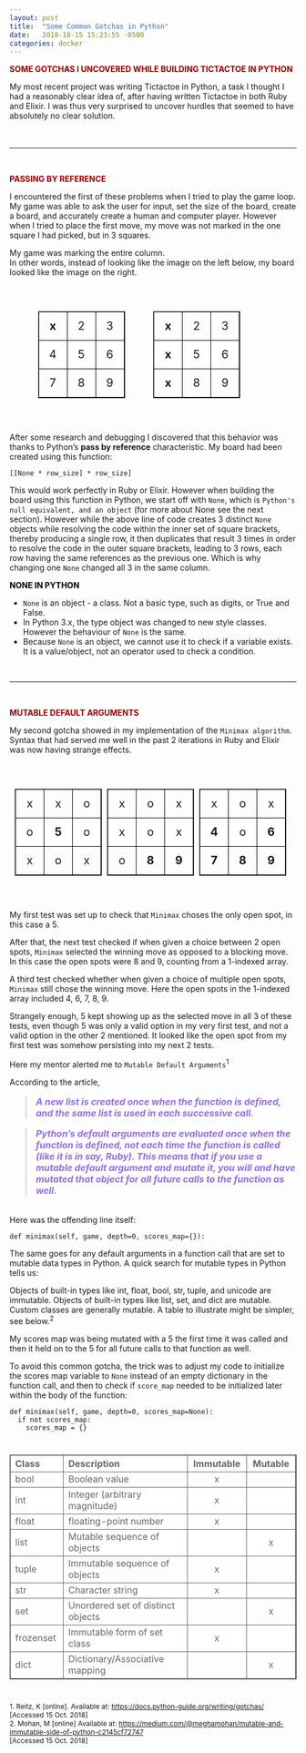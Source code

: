 ```yaml
---
layout: post
title:  "Some Common Gotchas in Python"
date:   2018-10-15 15:23:55 -0500
categories: docker
---
```

<style type="text/css">
  .first-example{
    margin-top:40px;
    margin-bottom:40px;
    display: flex;
    justify-content:space-evenly;
  }
  .clear{
    clear:both;
  }
  .second-example{
    margin-top:40px;
    margin-bottom:40px;
    display: flex;
    justify-content:space-evenly;
  }
  .mutable-immutable-types{
    margin-top:40px;
    margin-bottom:40px;
  }
  blockquote {
    color: mediumpurple;
    border-left: 4px solid #e8e8e8;
    padding-left: 15px;
    font-size: 16px;
    letter-spacing: 0px;
    font-style: italic;
    font-weight: bold;
  }
  table tr:nth-child(even) {
    background-color: #fff;
  }
  .first-example table th, .first-example table td
  .second-example table th, .second-exampe table td{
    padding: 0px 0px !important
  }

  .mutable-immutable-types table th {
    background-color: #fff;
    border: 1px solid #666;
    border-bottom-color: #666;
  }
</style>

<p style="color:#900; font-weight:bold; text-transform:uppercase;">Some Gotchas I uncovered while building Tictactoe in Python</p>  

My most recent project was writing Tictactoe in Python, a task I thought I had a reasonably clear idea of, after having written Tictactoe in both Ruby and Elixir.  I was thus very surprised to uncover hurdles that seemed to have absolutely no clear solution.  
&nbsp;  
&nbsp;  
___   

&nbsp;   
<p style="color:#900; font-weight:bold; text-transform:uppercase;">PASSING BY REFERENCE</p>  

I encountered the first of these problems when I tried to play the game loop. My game was able to ask the user for input, set the size of the board, create a board, and accurately create a human and computer player. However when I tried to place the first move, my move was not marked in the one square I had picked, but in 3 squares.

My game was marking the entire column.  
In other words, instead of looking like the image on the left below, my board looked like the image on the right. 

<div class="first-example">
  <div class="top-left">
    <table style="font-size:20px;text-align:center;" cellpadding="0" cellspacing="0" border="1px solid black">
      <colgroup>
        <col width="50px" />
        <col width="50px" />
        <col width="50px" />
      </colgroup>
      <tbody>
        <tr>
          <td style="height:50px; border:1px solid #000;font-weight:bold;"> x </td>
          <td style="height:50px; border:1px solid #000;"> 2 </td>
          <td style="height:50px; border:1px solid #000;"> 3 </td>
        </tr>
        <tr>
          <td style="height:50px; border:1px solid #000;"> 4 </td>
          <td style="height:50px; border:1px solid #000;"> 5 </td>
          <td style="height:50px; border:1px solid #000;"> 6 </td>
        </tr>
        <tr>
          <td style="height:50px; border:1px solid #000;"> 7 </td>
          <td style="height:50px; border:1px solid #000;"> 8 </td>
          <td style="height:50px; border:1px solid #000;"> 9 </td>
        </tr>
      </tbody>
    </table>
  </div>

  <div class="top-right">
    <table style="font-size:20px;text-align:center;" cellpadding="0" cellspacing="0" border="1px solid black">
        <colgroup>
          <col width="50px" />
          <col width="50px" />
          <col width="50px" />
        </colgroup>
        <tbody>
          <tr>
            <td style="height:50px; border:1px solid #000;font-weight:bold;"> x </td>
            <td style="height:50px; border:1px solid #000;"> 2 </td>
            <td style="height:50px; border:1px solid #000;"> 3 </td>
          </tr>
          <tr>
            <td style="height:50px; border:1px solid #000;font-weight:bold;"> x </td>
            <td style="height:50px; border:1px solid #000;"> 5 </td>
            <td style="height:50px; border:1px solid #000;"> 6 </td>
          </tr>
          <tr>
            <td style="height:50px; border:1px solid #000;font-weight:bold;"> x </td>
            <td style="height:50px; border:1px solid #000;"> 8 </td>
            <td style="height:50px; border:1px solid #000;"> 9 </td>
          </tr>
        </tbody>
      </table>
  </div>
  <div class="clear"></div>
</div>

After some research and debugging I discovered that this behavior was thanks to Python’s **pass by reference** characteristic.  My board had been created using this function:  

```
[[None * row_size] * row_size]  
```  

This would work perfectly in Ruby or Elixir.  However when building the board using this function in Python, we start off with `None`, which is `Python's null equivalent, and an object` (for more about None see the next section).  However while the above line of code creates 3 distinct `None` objects while resolving the code within the inner set of square brackets, thereby producing a single row, it then duplicates that result 3 times in order to resolve the code in the outer square brackets, leading to 3 rows, each row having the same references as the previous one. Which is why changing one `None` changed all 3 in the same column.  

<p style="color:#000; font-weight:bold; text-transform:uppercase;">NONE IN PYTHON</p>

- `None` is an object - a class. Not a basic type, such as digits, or True and False.
- In Python 3.x, the type object was changed to new style classes. However the behaviour of `None` is the same.
- Because `None` is an object, we cannot use it to check if a variable exists. It is a value/object, not an operator used to check a condition.  
  
&nbsp;  
___   

&nbsp;  
<p style="color:#900; font-weight:bold; text-transform:uppercase;">MUTABLE DEFAULT ARGUMENTS</p>  

My second gotcha showed in my implementation of the `Minimax algorithm`.  Syntax that had served me well in the past 2 iterations in Ruby and Elixir was now having strange effects.  

<div class="second-example">
  <div class="bottom-left">
    <table style="font-size:20px;text-align:center;" cellpadding="0" cellspacing="0" border="1px solid black">
      <colgroup>
        <col width="50px" />
        <col width="50px" />
        <col width="50px" />
      </colgroup>
      <tbody>
        <tr>
          <td style="height:50px; border:1px solid #000;"> x </td>
          <td style="height:50px; border:1px solid #000;"> x </td>
          <td style="height:50px; border:1px solid #000;"> o </td>
        </tr>
        <tr>
          <td style="height:50px; border:1px solid #000;"> o </td>
          <td style="height:50px; border:1px solid #000;font-weight:bold;"> 5 </td>
          <td style="height:50px; border:1px solid #000;"> o </td>
        </tr>
        <tr>
          <td style="height:50px; border:1px solid #000;"> x </td>
          <td style="height:50px; border:1px solid #000;"> o </td>
          <td style="height:50px; border:1px solid #000;"> x </td>
        </tr>
      </tbody>
    </table>
  </div>

  <div class="bottom-middle">
    <table style="font-size:20px;text-align:center;" cellpadding="0" cellspacing="0" border="1px solid black">
      <colgroup>
        <col width="50px" />
        <col width="50px" />
        <col width="50px" />
      </colgroup>
      <tbody>
        <tr>
          <td style="height:50px; border:1px solid #000;"> x </td>
          <td style="height:50px; border:1px solid #000;"> o </td>
          <td style="height:50px; border:1px solid #000;"> x </td>
        </tr>
        <tr>
          <td style="height:50px; border:1px solid #000;"> x </td>
          <td style="height:50px; border:1px solid #000;"> o </td>
          <td style="height:50px; border:1px solid #000;"> x </td>
        </tr>
        <tr>
          <td style="height:50px; border:1px solid #000;"> o </td>
          <td style="height:50px; border:1px solid #000;font-weight:bold;"> 8 </td>
          <td style="height:50px; border:1px solid #000;font-weight:bold;"> 9 </td>
        </tr>
      </tbody>
    </table>
  </div>

  <div class="bottom-right">
    <table style="font-size:20px;text-align:center;" cellpadding="0" cellspacing="0" border="1px solid black">
        <colgroup>
          <col width="50px" />
          <col width="50px" />
          <col width="50px" />
        </colgroup>
        <tbody>
          <tr>
            <td style="height:50px; border:1px solid #000;"> x </td>
            <td style="height:50px; border:1px solid #000;"> o </td>
            <td style="height:50px; border:1px solid #000;"> x </td>
          </tr>
          <tr>
            <td style="height:50px; border:1px solid #000;font-weight:bold;"> 4 </td>
            <td style="height:50px; border:1px solid #000;"> o </td>
            <td style="height:50px; border:1px solid #000;font-weight:bold;"> 6 </td>
          </tr>
          <tr>
            <td style="height:50px; border:1px solid #000;font-weight:bold;"> 7 </td>
            <td style="height:50px; border:1px solid #000;font-weight:bold;"> 8 </td>
            <td style="height:50px; border:1px solid #000;font-weight:bold;"> 9 </td>
          </tr>
        </tbody>
      </table>
  </div>
  <div class="clear"></div>
</div>

My first test was set up to check that `Minimax` choses the only open spot, in this case a 5.  

After that, the next test checked if when given a choice between 2 open spots, `Minimax` selected the winning move as opposed to a blocking move. In this case the open spots were 8 and 9, counting from a 1-indexed array.  

A third test checked whether when given a choice of multiple open spots, `Minimax` still chose the winning move. Here the open spots in the 1-indexed array included 4, 6, 7, 8, 9.  

Strangely enough, 5 kept showing up as the selected move in all 3 of these tests, even though 5 was only a valid option in my very first test, and not a valid option in the other 2 mentioned.  It looked like the open spot from my first test was somehow persisting into my next 2 tests.  

Here my mentor alerted me to `Mutable Default Arguments`<sup>1</sup> 

According to the article,   

>A new list is created once when the function is defined, and the same list is used in each successive call.  

>Python’s default arguments are evaluated once when the function is defined, not each time the function is called (like it is in say, Ruby). This means that if you use a mutable default argument and mutate it, you will and have mutated that object for all future calls to the function as well.  
  
&nbsp;  
Here was the offending line itself:   
```  
def minimax(self, game, depth=0, scores_map={}):  
```

The same goes for any default arguments in a function call that are set to mutable data types in Python. A quick search for mutable types in Python tells us:  

Objects of built-in types like int, float, bool, str, tuple, and unicode are immutable. Objects of built-in types like list, set, and dict are mutable. Custom classes are generally mutable.  A table to illustrate might be simpler, see below.<sup>2</sup>


My scores map was being mutated with a 5 the first time it was called and then it held on to the 5 for all future calls to that function as well.  

To avoid this common gotcha, the trick was to adjust my code to initialize the scores map variable to `None` instead of an empty dictionary in the function call, and then to check if `score_map` needed to be initialized later within the body of the function:   

```  
def minimax(self, game, depth=0, scores_map=None):  
  if not scores_map:  
    scores_map = {}   
```  

<div class="mutable-immutable-types">
  <table style="font-size:16px;text-align:left;color:#666;" cellpadding="10px" cellspacing="0" border="1px solid #666">
      <colgroup>
        <col width="150px" />
        <col width="600px" />
        <col width="150px" />
        <col width="150px" />
      </colgroup>
      <thead>
        <tr class="header">
        <th>Class</th>
        <th>Description</th>
        <th style="text-align:center;">Immutable</th>
        <th style="text-align:center;">Mutable</th>
        </tr>
      </thead>
      <tbody>
        <tr>
          <td style="height:20px; border:1px solid #666;">bool</td>
          <td style="height:20px; border:1px solid #666;">Boolean value</td>
          <td style="height:20px; border:1px solid #666;text-align:center;">x</td>
          <td style="height:20px; border:1px solid #666;text-align:center;"></td>
        </tr>
        <tr>
          <td style="height:20px; border:1px solid #666;">int</td>
          <td style="height:20px; border:1px solid #666;">Integer (arbitrary magnitude)</td>
          <td style="height:20px; border:1px solid #666;text-align:center;">x</td>
          <td style="height:20px; border:1px solid #666;text-align:center;"></td>
        </tr>
        <tr>
          <td style="height:20px; border:1px solid #666;">float</td>
          <td style="height:20px; border:1px solid #666;">floating-point number</td>
          <td style="height:20px; border:1px solid #666;text-align:center;">x</td>
          <td style="height:20px; border:1px solid #666;text-align:center;"></td>
        </tr>
        <tr>
          <td style="height:20px; border:1px solid #666;">list</td>
          <td style="height:20px; border:1px solid #666;">Mutable sequence of objects</td>
          <td style="height:20px; border:1px solid #666;text-align:center;"></td>
          <td style="height:20px; border:1px solid #666;text-align:center;">x</td>
        </tr>
        <tr>
          <td style="height:20px; border:1px solid #666;">tuple</td>
          <td style="height:20px; border:1px solid #666;">Immutable sequence of objects</td>
          <td style="height:20px; border:1px solid #666;text-align:center;">x</td>
          <td style="height:20px; border:1px solid #666;text-align:center;"></td>
        </tr>
        <tr>
          <td style="height:20px; border:1px solid #666;">str</td>
          <td style="height:20px; border:1px solid #666;">Character string</td>
          <td style="height:20px; border:1px solid #666;text-align:center;">x</td>
          <td style="height:20px; border:1px solid #666;text-align:center;"></td>
        </tr>
        <tr>
          <td style="height:20px; border:1px solid #666;">set</td>
          <td style="height:20px; border:1px solid #666;">Unordered set of distinct objects</td>
          <td style="height:20px; border:1px solid #666;text-align:center;"></td>
          <td style="height:20px; border:1px solid #666;text-align:center;">x</td>
        </tr>
        <tr>
          <td style="height:20px; border:1px solid #666;">frozenset</td>
          <td style="height:20px; border:1px solid #666;">Immutable form of set class</td>
          <td style="height:20px; border:1px solid #666;text-align:center;">x</td>
          <td style="height:20px; border:1px solid #666;text-align:center;"></td>
        </tr>
        <tr>
          <td style="height:20px; border:1px solid #666;">dict</td>
          <td style="height:20px; border:1px solid #666;">Dictionary/Associative mapping</td>
          <td style="height:20px; border:1px solid #666;text-align:center;"></td>
          <td style="height:20px; border:1px solid #666;text-align:center;">x</td>
        </tr>
      </tbody>
    </table>
</div>

<div style="font-size:12px;">
1. Reitz, K [online]. Available at: <a target="blank" href="https://docs.python-guide.org/writing/gotchas/">https://docs.python-guide.org/writing/gotchas/</a> [Accessed 15 Oct. 2018]<br />  
2. Mohan, M [online] Available at: <a target="blank" href="https://medium.com/@meghamohan/mutable-and-immutable-side-of-python-c2145cf72747">https://medium.com/@meghamohan/mutable-and-immutable-side-of-python-c2145cf72747</a><br /> [Accessed 15 Oct. 2018]  
</div>

